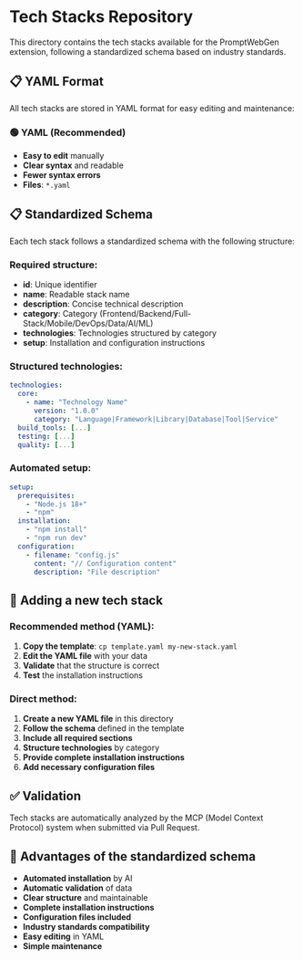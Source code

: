 # Tech Stacks Repository

This directory contains the tech stacks available for the PromptWebGen extension, following a standardized schema based on industry standards.

## 📋 YAML Format

All tech stacks are stored in YAML format for easy editing and maintenance:

### 🟢 **YAML (Recommended)**
- **Easy to edit** manually
- **Clear syntax** and readable
- **Fewer syntax errors**
- **Files**: `*.yaml`

## 📋 Standardized Schema

Each tech stack follows a standardized schema with the following structure:

### Required structure:
- **id**: Unique identifier
- **name**: Readable stack name
- **description**: Concise technical description
- **category**: Category (Frontend/Backend/Full-Stack/Mobile/DevOps/Data/AI/ML)
- **technologies**: Technologies structured by category
- **setup**: Installation and configuration instructions

### Structured technologies:
```yaml
technologies:
  core:
    - name: "Technology Name"
      version: "1.0.0"
      category: "Language|Framework|Library|Database|Tool|Service"
  build_tools: [...]
  testing: [...]
  quality: [...]
```

### Automated setup:
```yaml
setup:
  prerequisites:
    - "Node.js 18+"
    - "npm"
  installation:
    - "npm install"
    - "npm run dev"
  configuration:
    - filename: "config.js"
      content: "// Configuration content"
      description: "File description"
```

## 🚀 Adding a new tech stack

### Recommended method (YAML):
1. **Copy the template**: `cp template.yaml my-new-stack.yaml`
2. **Edit the YAML file** with your data
3. **Validate** that the structure is correct
4. **Test** the installation instructions

### Direct method:
1. **Create a new YAML file** in this directory
2. **Follow the schema** defined in the template
3. **Include all required sections**
4. **Structure technologies** by category
5. **Provide complete installation instructions**
6. **Add necessary configuration files**

## ✅ Validation

Tech stacks are automatically analyzed by the MCP (Model Context Protocol) system when submitted via Pull Request.

## 🎯 Advantages of the standardized schema

- **Automated installation** by AI
- **Automatic validation** of data
- **Clear structure** and maintainable
- **Complete installation instructions**
- **Configuration files included**
- **Industry standards compatibility**
- **Easy editing** in YAML
- **Simple maintenance**
